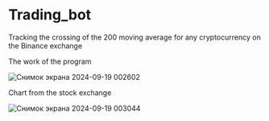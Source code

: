# Trading_bot
Tracking the crossing of the 200 moving average for any cryptocurrency on the Binance exchange

The work of the program

![Снимок экрана 2024-09-19 002602](https://github.com/user-attachments/assets/8f197108-843b-462f-9084-a0ec7f54e154)

Chart from the stock exchange

![Снимок экрана 2024-09-19 003044](https://github.com/user-attachments/assets/f8ce65e3-73b0-42a5-a9d4-87d75db66b67)
